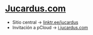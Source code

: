 # [Jucardus.com](https://jucardus.com)

* Sitio central → [linktr.ee/jucardus](https://linktr.ee/jucardus)
* Invitación a pCloud → [i.jucardus.com](https://i.jucardus.com)
